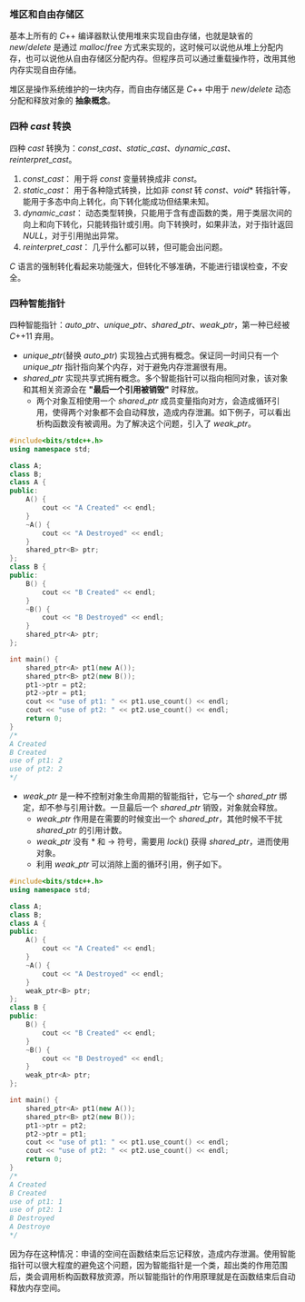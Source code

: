 ### 堆区和自由存储区
基本上所有的 $C$++ 编译器默认使用堆来实现自由存储，也就是缺省的 $new/delete$ 是通过 $malloc/free$ 方式来实现的，这时候可以说他从堆上分配内存，也可以说他从自由存储区分配内存。但程序员可以通过重载操作符，改用其他内存实现自由存储。

堆区是操作系统维护的一块内存，而自由存储区是 $C$++ 中用于 $new/delete$ 动态分配和释放对象的 **抽象概念**。

### 四种 $cast$ 转换
四种 $cast$ 转换为：$const\_cast、static\_cast、dynamic\_cast、reinterpret\_cast$。
1. $const\_cast：$ 用于将 $const$ 变量转换成非 $const$。
2. $static\_cast：$ 用于各种隐式转换，比如非 $const$ 转 $const$、$void*$ 转指针等，能用于多态中向上转化，向下转化能成功但结果未知。
3. $dynamic\_cast：$ 动态类型转换，只能用于含有虚函数的类，用于类层次间的向上和向下转化，只能转指针或引用。向下转换时，如果非法，对于指针返回 $NULL$，对于引用抛出异常。
4. $reinterpret\_cast：$ 几乎什么都可以转，但可能会出问题。

$C$ 语言的强制转化看起来功能强大，但转化不够准确，不能进行错误检查，不安全。

### 四种智能指针
四种智能指针：$auto\_ptr、unique\_ptr、shared\_ptr、weak\_ptr$，第一种已经被 $C$++11 弃用。
- $unique\_ptr$(替换 $auto\_ptr$) 实现独占式拥有概念。保证同一时间只有一个 $unique\_ptr$ 指针指向某个内存，对于避免内存泄漏很有用。
- $shared\_ptr$ 实现共享式拥有概念。多个智能指针可以指向相同对象，该对象和其相关资源会在 **"最后一个引用被销毁"** 时释放。
  - 两个对象互相使用一个 $shared\_ptr$ 成员变量指向对方，会造成循环引用，使得两个对象都不会自动释放，造成内存泄漏。如下例子，可以看出析构函数没有被调用。为了解决这个问题，引入了 $weak\_ptr$。

```cpp
#include<bits/stdc++.h>
using namespace std;

class A;
class B;
class A {
public:
	A() {
		cout << "A Created" << endl;
	}
	~A() {
		cout << "A Destroyed" << endl;
	}
	shared_ptr<B> ptr;
};
class B {
public:
	B() {
		cout << "B Created" << endl;
	}
	~B() {
		cout << "B Destroyed" << endl;
	}
	shared_ptr<A> ptr;
};

int main() {
	shared_ptr<A> pt1(new A());
	shared_ptr<B> pt2(new B());
	pt1->ptr = pt2;
    pt2->ptr = pt1;
    cout << "use of pt1: " << pt1.use_count() << endl;
    cout << "use of pt2: " << pt2.use_count() << endl;
    return 0;
}
/*
A Created
B Created
use of pt1: 2
use of pt2: 2
*/
```
- $weak\_ptr$ 是一种不控制对象生命周期的智能指针，它与一个 $shared\_ptr$ 绑定，却不参与引用计数。一旦最后一个 $shared\_ptr$ 销毁，对象就会释放。
  - $weak\_ptr$ 作用是在需要的时候变出一个 $shared\_ptr$，其他时候不干扰 $shared\_ptr$ 的引用计数。
  - $weak\_ptr$ 没有 * 和 -> 符号，需要用 $lock()$ 获得 $shared\_ptr$，进而使用对象。
  - 利用 $weak\_ptr$ 可以消除上面的循环引用，例子如下。

```cpp
#include<bits/stdc++.h>
using namespace std;

class A;
class B;
class A {
public:
	A() {
		cout << "A Created" << endl;
	}
	~A() {
		cout << "A Destroyed" << endl;
	}
	weak_ptr<B> ptr;
};
class B {
public:
	B() {
		cout << "B Created" << endl;
	}
	~B() {
		cout << "B Destroyed" << endl;
	}
	weak_ptr<A> ptr;
};

int main() {
	shared_ptr<A> pt1(new A());
	shared_ptr<B> pt2(new B());
	pt1->ptr = pt2;
    pt2->ptr = pt1;
    cout << "use of pt1: " << pt1.use_count() << endl;
    cout << "use of pt2: " << pt2.use_count() << endl;
    return 0;
}
/*
A Created
B Created
use of pt1: 1
use of pt2: 1
B Destroyed
A Destroye
*/
```

因为存在这种情况：申请的空间在函数结束后忘记释放，造成内存泄漏。使用智能指针可以很大程度的避免这个问题，因为智能指针是一个类，超出类的作用范围后，类会调用析构函数释放资源，所以智能指针的作用原理就是在函数结束后自动释放内存空间。